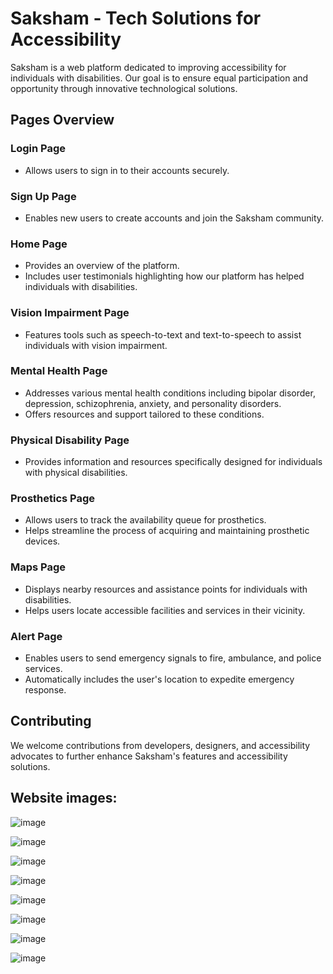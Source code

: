 # Saksham - Tech Solutions for Accessibility

Saksham is a web platform dedicated to improving accessibility for individuals with disabilities. Our goal is to ensure equal participation and opportunity through innovative technological solutions.

## Pages Overview

### Login Page
- Allows users to sign in to their accounts securely.

### Sign Up Page
- Enables new users to create accounts and join the Saksham community.

### Home Page
- Provides an overview of the platform.
- Includes user testimonials highlighting how our platform has helped individuals with disabilities.

### Vision Impairment Page
- Features tools such as speech-to-text and text-to-speech to assist individuals with vision impairment.

### Mental Health Page
- Addresses various mental health conditions including bipolar disorder, depression, schizophrenia, anxiety, and personality disorders.
- Offers resources and support tailored to these conditions.

### Physical Disability Page
- Provides information and resources specifically designed for individuals with physical disabilities.

### Prosthetics Page
- Allows users to track the availability queue for prosthetics.
- Helps streamline the process of acquiring and maintaining prosthetic devices.

### Maps Page
- Displays nearby resources and assistance points for individuals with disabilities.
- Helps users locate accessible facilities and services in their vicinity.

### Alert Page
- Enables users to send emergency signals to fire, ambulance, and police services.
- Automatically includes the user's location to expedite emergency response.

## Contributing
We welcome contributions from developers, designers, and accessibility advocates to further enhance Saksham's features and accessibility solutions.


## Website images:

![image](https://github.com/vansh-seth/Saksham/assets/111755254/7a3e75de-65d5-4f31-ab09-581dab2c0fc6)

![image](https://github.com/vansh-seth/Saksham/assets/111755254/07f535cb-bc5e-4499-8b12-d7c0bcd5f187)

![image](https://github.com/vansh-seth/Saksham/assets/111755254/66f9a22e-7e43-4253-8fc0-a57126a6f595)

![image](https://github.com/vansh-seth/Saksham/assets/111755254/08f995f4-1695-4819-bd42-501e03f1e7b9)

![image](https://github.com/vansh-seth/Saksham/assets/111755254/577ba1ea-daaa-4a52-972f-c082e4e03ddb)

![image](https://github.com/vansh-seth/Saksham/assets/111755254/73dae1d0-113f-4a1e-90de-856af9ec6406)

![image](https://github.com/vansh-seth/Saksham/assets/111755254/b9e5edb9-7107-4260-bb47-b57263a72228)

![image](https://github.com/vansh-seth/Saksham/assets/111755254/13e7cecd-4d7e-47e7-b57d-52b748354608)


